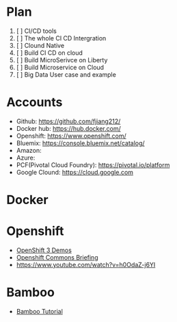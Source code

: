 # Plan
1. [ ] CI/CD tools 
2. [ ] The whole CI CD Intergration
3. [ ] Clound Native
4. [ ] Build CI CD on cloud
5. [ ] Build MicroSerivce on Liberty
6. [ ] Build Microservice on Cloud
7. [ ] Big Data User case and example

# Accounts
* Github: https://github.com/fjiang212/
* Docker hub: https://hub.docker.com/
* Openshift: https://www.openshift.com/
* Bluemix: https://console.bluemix.net/catalog/
* Amazon: 
* Azure:
* PCF(Pivotal Cloud Foundry): https://pivotal.io/platform
* Google Clound: https://cloud.google.com


# Docker


# Openshift

* [OpenShift 3 Demos](https://www.youtube.com/playlist?list=PLaR6Rq6Z4Iqficb-XqeydZD_ZTD3XEwBp)
* [Openshift Commons Briefing](https://www.youtube.com/watch?v=OtrmMzQWqfA&list=PLaR6Rq6Z4IqdIM7LtosKqi3LlYXyxjwnj)
* https://www.youtube.com/watch?v=h0OdaZ-j6YI
# Bamboo
* [Bamboo Tutorial](https://www.youtube.com/watch?v=fZkfhN1_YgE&list=PLaD4FvsFdarQp-qHSr3EqWz1WLFa-HUeD)
